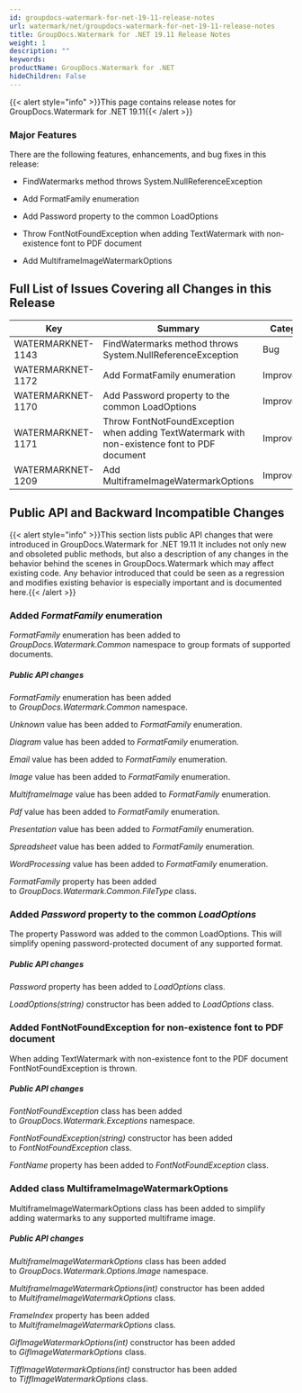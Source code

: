 ```yaml
---
id: groupdocs-watermark-for-net-19-11-release-notes
url: watermark/net/groupdocs-watermark-for-net-19-11-release-notes
title: GroupDocs.Watermark for .NET 19.11 Release Notes
weight: 1
description: ""
keywords: 
productName: GroupDocs.Watermark for .NET
hideChildren: False
---
```

  

{{< alert style="info" >}}This page contains release notes for GroupDocs.Watermark for .NET 19.11{{< /alert >}}

### Major Features

There are the following features, enhancements, and bug fixes in this release:

*   FindWatermarks method throws System.NullReferenceException
*   Add FormatFamily enumeration
    
*   Add Password property to the common LoadOptions
    
*   Throw FontNotFoundException when adding TextWatermark with non-existence font to PDF document
    
*   Add MultiframeImageWatermarkOptions
    

## Full List of Issues Covering all Changes in this Release 

| Key | Summary | Category |
| --- | --- | --- |
| WATERMARKNET-1143 | FindWatermarks method throws System.NullReferenceException | Bug |
| WATERMARKNET-1172 | Add FormatFamily enumeration | Improvement |
| WATERMARKNET-1170 | Add Password property to the common LoadOptions | Improvement |
| WATERMARKNET-1171 | Throw FontNotFoundException when adding TextWatermark with non-existence font to PDF document | Improvement |
| WATERMARKNET-1209 | Add MultiframeImageWatermarkOptions | Improvement |

## Public API and Backward Incompatible Changes

{{< alert style="info" >}}This section lists public API changes that were introduced in GroupDocs.Watermark for .NET 19.11 It includes not only new and obsoleted public methods, but also a description of any changes in the behavior behind the scenes in GroupDocs.Watermark which may affect existing code. Any behavior introduced that could be seen as a regression and modifies existing behavior is especially important and is documented here.{{< /alert >}}

### Added *FormatFamily* enumeration

*FormatFamily* enumeration has been added to *GroupDocs.Watermark.Common* namespace to group formats of supported documents.

##### Public API changes

*FormatFamily* enumeration has been added to *GroupDocs.Watermark.Common* namespace.

*Unknown* value has been added to *FormatFamily* enumeration.

*Diagram* value has been added to *FormatFamily* enumeration.

*Email* value has been added to *FormatFamily* enumeration.

*Image* value has been added to *FormatFamily* enumeration.

*MultiframeImage* value has been added to *FormatFamily* enumeration.

*Pdf* value has been added to *FormatFamily* enumeration.

*Presentation* value has been added to *FormatFamily* enumeration.

*Spreadsheet* value has been added to *FormatFamily* enumeration.

*WordProcessing* value has been added to *FormatFamily* enumeration.

*FormatFamily* property has been added to *GroupDocs.Watermark.Common.FileType* class.

### Added *Password* property to the common *LoadOptions*

The property Password was added to the common LoadOptions. This will simplify opening password-protected document of any supported format.

##### Public API changes

*Password* property has been added to *LoadOptions* class.

*LoadOptions(string)* constructor has been added to *LoadOptions* class.

### Added FontNotFoundException for non-existence font to PDF document

When adding TextWatermark with non-existence font to the PDF document FontNotFoundException is thrown.

##### Public API changes

*FontNotFoundException* class has been added to *GroupDocs.Watermark.Exceptions* namespace.

*FontNotFoundException(string)* constructor has been added to *FontNotFoundException* class.

*FontName* property has been added to *FontNotFoundException* class.

### Added class MultiframeImageWatermarkOptions

MultiframeImageWatermarkOptions class has been added to simplify adding watermarks to any supported multiframe image.

##### Public API changes

*MultiframeImageWatermarkOptions* class has been added to *GroupDocs.Watermark.Options.Image* namespace.

*MultiframeImageWatermarkOptions(int)* constructor has been added to *MultiframeImageWatermarkOptions* class.

*FrameIndex* property has been added to *MultiframeImageWatermarkOptions* class.

*GifImageWatermarkOptions(int)* constructor has been added to *GifImageWatermarkOptions* class.

*TiffImageWatermarkOptions(int)* constructor has been added to *TiffImageWatermarkOptions* class.

